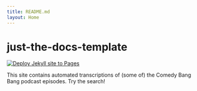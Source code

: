 ```yaml
---
title: README.md
layout: Home
---
```


# just-the-docs-template

[![Deploy Jekyll site to Pages](https://github.com/dreness/cbb-texts/actions/workflows/pages.yml/badge.svg)](https://github.com/dreness/cbb-texts/actions/workflows/pages.yml)

This site contains automated transcriptions of (some of) the Comedy Bang Bang podcast episodes. Try the search!
